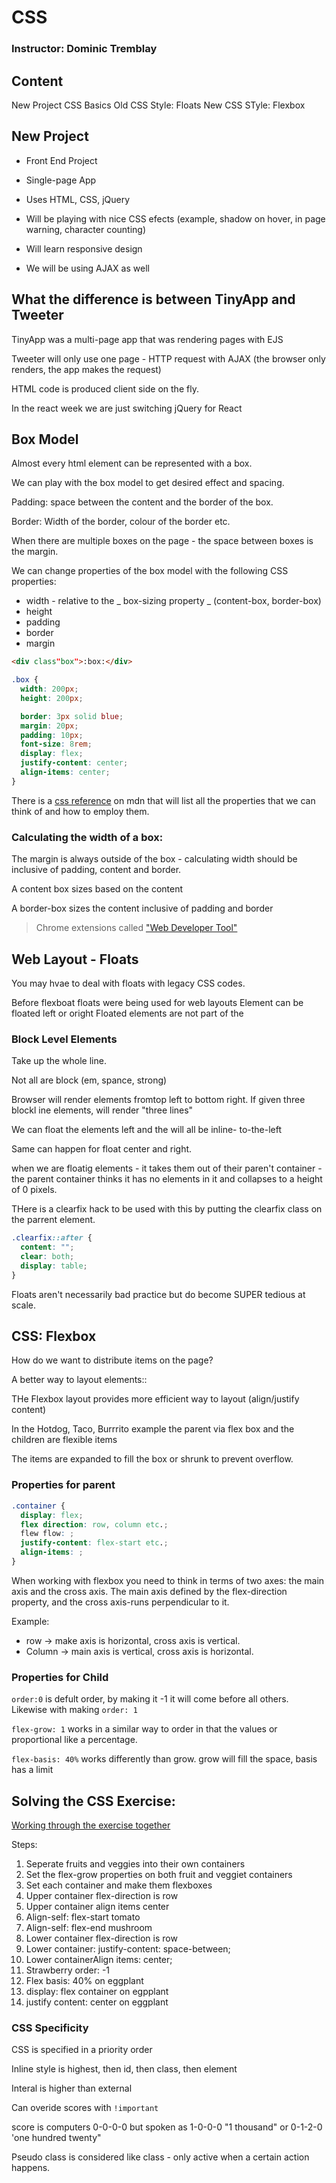 # CSS

### Instructor: Dominic Tremblay

## Content

New Project
CSS Basics
Old CSS Style: Floats
New CSS STyle: Flexbox

## New Project

- Front End Project
- Single-page App
- Uses HTML, CSS, jQuery

- Will be playing with nice CSS efects (example, shadow on hover, in page warning, character counting)

- Will learn responsive design

- We will be using AJAX as well

## What the difference is between TinyApp and Tweeter

TinyApp was a multi-page app that was rendering pages with EJS

Tweeter will only use one page - HTTP request with AJAX (the browser only renders, the app makes the request)

HTML code is produced client side on the fly.

In the react week we are just switching jQuery for React

## Box Model

Almost every html element can be represented with a box.

We can play with the box model to get desired effect and spacing.

Padding: space between the content and the border of the box.

Border: Width of the border, colour of the border etc.

When there are multiple boxes on the page - the space between boxes is the margin.

We can change properties of the box model with the following CSS properties:

- width - relative to the _ box-sizing property _ (content-box, border-box)
- height
- padding
- border
- margin

```html
<div class"box">:box:</div>
```

```css
.box {
  width: 200px;
  height: 200px;

  border: 3px solid blue;
  margin: 20px;
  padding: 10px;
  font-size: 8rem;
  display: flex;
  justify-content: center;
  align-items: center;
}
```

There is a [css reference](https://developer.mozilla.org/en-US/docs/Web/CSS/Reference) on mdn that will list all the properties that we can think of and how to employ them.

### Calculating the width of a box:

The margin is always outside of the box - calculating width should be inclusive of padding, content and border.

A content box sizes based on the content

A border-box sizes the content inclusive of padding and border

> Chrome extensions called ["Web Developer Tool"](https://chrispederick.com/work/web-developer/)

## Web Layout - Floats

You may hvae to deal with floats with legacy CSS codes.

Before flexboat floats were being used for web layouts
Element can be floated left or oright
Floated elements are not part of the

### Block Level Elements

Take up the whole line.

Not all are block (em, spance, strong)

Browser will render elements fromtop left to bottom right. If given three blockl ine elements, will render "three lines"

We can float the elements left and the will all be inline- to-the-left

Same can happen for float center and right.

when we are floatig elements - it takes them out of their paren't container - the parent container thinks it has no elements in it and collapses to a height of 0 pixels.

THere is a clearfix hack to be used with this by putting the clearfix class on the parrent element.

```css
.clearfix::after {
  content: "";
  clear: both;
  display: table;
}
```

Floats aren't necessarily bad practice but do become SUPER tedious at scale.

## CSS: Flexbox

How do we want to distribute items on the page?

A better way to layout elements::

THe Flexbox layout provides more efficient way to layout (align/justify content)

In the Hotdog, Taco, Burrrito example the parent via flex box and the children are flexible items

The items are expanded to fill the box or shrunk to prevent overflow.

### Properties for parent

```css
.container {
  display: flex;
  flex direction: row, column etc.;
  flew flow: ;
  justify-content: flex-start etc.;
  align-items: ;
}
```

When working with flexbox you need to think in terms of two axes: the main axis and the cross axis. The main axis defined by the flex-direction property, and the cross axis-runs perpendicular to it.

Example:

- row -> make axis is horizontal, cross axis is vertical.
- Column -> main axis is vertical, cross axis is horizontal.

### Properties for Child

`order:0` is defult order, by making it -1 it will come before all others. Likewise with making `order: 1`

`flex-grow: 1` works in a similar way to order in that the values or proportional like a percentage.

`flex-basis: 40%` works differently than grow. grow will fill the space, basis has a limit

## Solving the CSS Exercise:

[Working through the exercise together](https://gist.github.com/DominicTremblay/83357ef5d5d006a87a5774893bb9addd)

Steps:

1. Seperate fruits and veggies into their own containers
2. Set the flex-grow properties on both fruit and veggiet containers
3. Set each container and make them flexboxes
4. Upper container flex-direction is row
5. Upper container align items center
6. Align-self: flex-start tomato
7. Align-self: flex-end mushroom
8. Lower container flex-direction is row
9. Lower container: justify-content: space-between;
10. Lower containerAlign items: center;
11. Strawberry order: -1
12. Flex basis: 40% on eggplant
13. display: flex container on egpplant
14. justify content: center on eggplant

### CSS Specificity

CSS is specified in a priority order

Inline style is highest, then id, then class, then element

Interal is higher than external

Can overide scores with `!important`

score is computers 0-0-0-0 but spoken as 1-0-0-0 "1 thousand" or 0-1-2-0 'one hundred twenty"

Pseudo class is considered like class - only active when a certain action happens.
